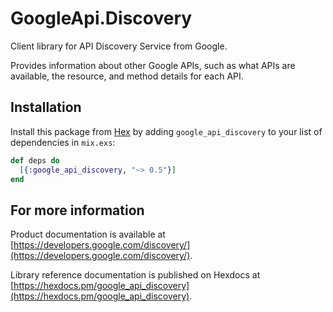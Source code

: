 # GoogleApi.Discovery

Client library for API Discovery Service from Google.

Provides information about other Google APIs, such as what APIs are available, the resource, and method details for each API.

## Installation

Install this package from [Hex](https://hex.pm) by adding
`google_api_discovery` to your list of dependencies in `mix.exs`:

```elixir
def deps do
  [{:google_api_discovery, "~> 0.5"}]
end
```

## For more information

Product documentation is available at [https://developers.google.com/discovery/](https://developers.google.com/discovery/).

Library reference documentation is published on Hexdocs at
[https://hexdocs.pm/google_api_discovery](https://hexdocs.pm/google_api_discovery).
